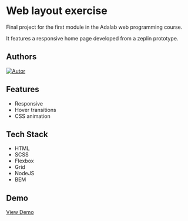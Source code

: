 # Web layout exercise

Final project for the first module in the Adalab web programming course.

It features a responsive home page developed from a zeplin prototype.


## Authors

[![Autor](https://img.shields.io/badge/github-Laura%20Carbajales-pink?style=for-the-badge&logo=github)](https://github.com/Laura-Carbajales)


## Features

- Responsive
- Hover transitions
- CSS animation

## Tech Stack

- HTML
- SCSS
- Flexbox
- Grid
- NodeJS
- BEM


## Demo

[View Demo](https://laura-carbajales.github.io/web-layout-exercise/)


